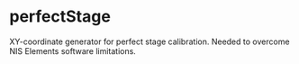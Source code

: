 perfectStage
============

XY-coordinate generator for perfect stage calibration. Needed to overcome NIS Elements software limitations.
